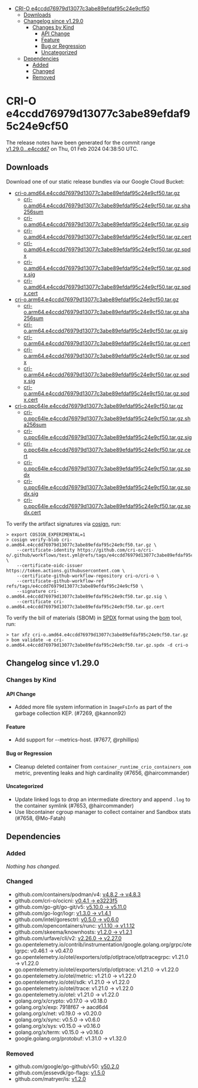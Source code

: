 - [CRI-O e4ccdd76979d13077c3abe89efdaf95c24e9cf50](#cri-o-e4ccdd76979d13077c3abe89efdaf95c24e9cf50)
  - [Downloads](#downloads)
  - [Changelog since v1.29.0](#changelog-since-v1290)
    - [Changes by Kind](#changes-by-kind)
      - [API Change](#api-change)
      - [Feature](#feature)
      - [Bug or Regression](#bug-or-regression)
      - [Uncategorized](#uncategorized)
  - [Dependencies](#dependencies)
    - [Added](#added)
    - [Changed](#changed)
    - [Removed](#removed)

# CRI-O e4ccdd76979d13077c3abe89efdaf95c24e9cf50

The release notes have been generated for the commit range
[v1.29.0...e4ccdd7](https://github.com/cri-o/cri-o/compare/v1.29.0...e4ccdd76979d13077c3abe89efdaf95c24e9cf50) on Thu, 01 Feb 2024 04:38:50 UTC.

## Downloads

Download one of our static release bundles via our Google Cloud Bucket:

- [cri-o.amd64.e4ccdd76979d13077c3abe89efdaf95c24e9cf50.tar.gz](https://storage.googleapis.com/cri-o/artifacts/cri-o.amd64.e4ccdd76979d13077c3abe89efdaf95c24e9cf50.tar.gz)
  - [cri-o.amd64.e4ccdd76979d13077c3abe89efdaf95c24e9cf50.tar.gz.sha256sum](https://storage.googleapis.com/cri-o/artifacts/cri-o.amd64.e4ccdd76979d13077c3abe89efdaf95c24e9cf50.tar.gz.sha256sum)
  - [cri-o.amd64.e4ccdd76979d13077c3abe89efdaf95c24e9cf50.tar.gz.sig](https://storage.googleapis.com/cri-o/artifacts/cri-o.amd64.e4ccdd76979d13077c3abe89efdaf95c24e9cf50.tar.gz.sig)
  - [cri-o.amd64.e4ccdd76979d13077c3abe89efdaf95c24e9cf50.tar.gz.cert](https://storage.googleapis.com/cri-o/artifacts/cri-o.amd64.e4ccdd76979d13077c3abe89efdaf95c24e9cf50.tar.gz.cert)
  - [cri-o.amd64.e4ccdd76979d13077c3abe89efdaf95c24e9cf50.tar.gz.spdx](https://storage.googleapis.com/cri-o/artifacts/cri-o.amd64.e4ccdd76979d13077c3abe89efdaf95c24e9cf50.tar.gz.spdx)
  - [cri-o.amd64.e4ccdd76979d13077c3abe89efdaf95c24e9cf50.tar.gz.spdx.sig](https://storage.googleapis.com/cri-o/artifacts/cri-o.amd64.e4ccdd76979d13077c3abe89efdaf95c24e9cf50.tar.gz.spdx.sig)
  - [cri-o.amd64.e4ccdd76979d13077c3abe89efdaf95c24e9cf50.tar.gz.spdx.cert](https://storage.googleapis.com/cri-o/artifacts/cri-o.amd64.e4ccdd76979d13077c3abe89efdaf95c24e9cf50.tar.gz.spdx.cert)
- [cri-o.arm64.e4ccdd76979d13077c3abe89efdaf95c24e9cf50.tar.gz](https://storage.googleapis.com/cri-o/artifacts/cri-o.arm64.e4ccdd76979d13077c3abe89efdaf95c24e9cf50.tar.gz)
  - [cri-o.arm64.e4ccdd76979d13077c3abe89efdaf95c24e9cf50.tar.gz.sha256sum](https://storage.googleapis.com/cri-o/artifacts/cri-o.arm64.e4ccdd76979d13077c3abe89efdaf95c24e9cf50.tar.gz.sha256sum)
  - [cri-o.arm64.e4ccdd76979d13077c3abe89efdaf95c24e9cf50.tar.gz.sig](https://storage.googleapis.com/cri-o/artifacts/cri-o.arm64.e4ccdd76979d13077c3abe89efdaf95c24e9cf50.tar.gz.sig)
  - [cri-o.arm64.e4ccdd76979d13077c3abe89efdaf95c24e9cf50.tar.gz.cert](https://storage.googleapis.com/cri-o/artifacts/cri-o.arm64.e4ccdd76979d13077c3abe89efdaf95c24e9cf50.tar.gz.cert)
  - [cri-o.arm64.e4ccdd76979d13077c3abe89efdaf95c24e9cf50.tar.gz.spdx](https://storage.googleapis.com/cri-o/artifacts/cri-o.arm64.e4ccdd76979d13077c3abe89efdaf95c24e9cf50.tar.gz.spdx)
  - [cri-o.arm64.e4ccdd76979d13077c3abe89efdaf95c24e9cf50.tar.gz.spdx.sig](https://storage.googleapis.com/cri-o/artifacts/cri-o.arm64.e4ccdd76979d13077c3abe89efdaf95c24e9cf50.tar.gz.spdx.sig)
  - [cri-o.arm64.e4ccdd76979d13077c3abe89efdaf95c24e9cf50.tar.gz.spdx.cert](https://storage.googleapis.com/cri-o/artifacts/cri-o.arm64.e4ccdd76979d13077c3abe89efdaf95c24e9cf50.tar.gz.spdx.cert)
- [cri-o.ppc64le.e4ccdd76979d13077c3abe89efdaf95c24e9cf50.tar.gz](https://storage.googleapis.com/cri-o/artifacts/cri-o.ppc64le.e4ccdd76979d13077c3abe89efdaf95c24e9cf50.tar.gz)
  - [cri-o.ppc64le.e4ccdd76979d13077c3abe89efdaf95c24e9cf50.tar.gz.sha256sum](https://storage.googleapis.com/cri-o/artifacts/cri-o.ppc64le.e4ccdd76979d13077c3abe89efdaf95c24e9cf50.tar.gz.sha256sum)
  - [cri-o.ppc64le.e4ccdd76979d13077c3abe89efdaf95c24e9cf50.tar.gz.sig](https://storage.googleapis.com/cri-o/artifacts/cri-o.ppc64le.e4ccdd76979d13077c3abe89efdaf95c24e9cf50.tar.gz.sig)
  - [cri-o.ppc64le.e4ccdd76979d13077c3abe89efdaf95c24e9cf50.tar.gz.cert](https://storage.googleapis.com/cri-o/artifacts/cri-o.ppc64le.e4ccdd76979d13077c3abe89efdaf95c24e9cf50.tar.gz.cert)
  - [cri-o.ppc64le.e4ccdd76979d13077c3abe89efdaf95c24e9cf50.tar.gz.spdx](https://storage.googleapis.com/cri-o/artifacts/cri-o.ppc64le.e4ccdd76979d13077c3abe89efdaf95c24e9cf50.tar.gz.spdx)
  - [cri-o.ppc64le.e4ccdd76979d13077c3abe89efdaf95c24e9cf50.tar.gz.spdx.sig](https://storage.googleapis.com/cri-o/artifacts/cri-o.ppc64le.e4ccdd76979d13077c3abe89efdaf95c24e9cf50.tar.gz.spdx.sig)
  - [cri-o.ppc64le.e4ccdd76979d13077c3abe89efdaf95c24e9cf50.tar.gz.spdx.cert](https://storage.googleapis.com/cri-o/artifacts/cri-o.ppc64le.e4ccdd76979d13077c3abe89efdaf95c24e9cf50.tar.gz.spdx.cert)

To verify the artifact signatures via [cosign](https://github.com/sigstore/cosign), run:

```console
> export COSIGN_EXPERIMENTAL=1
> cosign verify-blob cri-o.amd64.e4ccdd76979d13077c3abe89efdaf95c24e9cf50.tar.gz \
    --certificate-identity https://github.com/cri-o/cri-o/.github/workflows/test.yml@refs/tags/e4ccdd76979d13077c3abe89efdaf95c24e9cf50 \
    --certificate-oidc-issuer https://token.actions.githubusercontent.com \
    --certificate-github-workflow-repository cri-o/cri-o \
    --certificate-github-workflow-ref refs/tags/e4ccdd76979d13077c3abe89efdaf95c24e9cf50 \
    --signature cri-o.amd64.e4ccdd76979d13077c3abe89efdaf95c24e9cf50.tar.gz.sig \
    --certificate cri-o.amd64.e4ccdd76979d13077c3abe89efdaf95c24e9cf50.tar.gz.cert
```

To verify the bill of materials (SBOM) in [SPDX](https://spdx.org) format using the [bom](https://sigs.k8s.io/bom) tool, run:

```console
> tar xfz cri-o.amd64.e4ccdd76979d13077c3abe89efdaf95c24e9cf50.tar.gz
> bom validate -e cri-o.amd64.e4ccdd76979d13077c3abe89efdaf95c24e9cf50.tar.gz.spdx -d cri-o
```

## Changelog since v1.29.0

### Changes by Kind

#### API Change
 - Added more file system information in `ImageFsInfo` as part of the garbage collection KEP. (#7269, @kannon92)

#### Feature
 - Add support for --metrics-host. (#7677, @rphillips)

#### Bug or Regression
 - Cleanup deleted container from `container_runtime_crio_containers_oom` metric, preventing leaks and high cardinality (#7656, @haircommander)

#### Uncategorized
 - Update linked logs to drop an intermediate directory and append `.log` to the container symlink (#7653, @haircommander)
 - Use libcontainer cgroup manager to collect container and Sandbox stats (#7658, @Mo-Fatah)

## Dependencies

### Added
_Nothing has changed._

### Changed
- github.com/containers/podman/v4: [v4.8.2 → v4.8.3](https://github.com/containers/podman/v4/compare/v4.8.2...v4.8.3)
- github.com/cri-o/ocicni: [v0.4.1 → e3223f5](https://github.com/cri-o/ocicni/compare/v0.4.1...e3223f5)
- github.com/go-git/go-git/v5: [v5.10.0 → v5.11.0](https://github.com/go-git/go-git/v5/compare/v5.10.0...v5.11.0)
- github.com/go-logr/logr: [v1.3.0 → v1.4.1](https://github.com/go-logr/logr/compare/v1.3.0...v1.4.1)
- github.com/intel/goresctrl: [v0.5.0 → v0.6.0](https://github.com/intel/goresctrl/compare/v0.5.0...v0.6.0)
- github.com/opencontainers/runc: [v1.1.10 → v1.1.12](https://github.com/opencontainers/runc/compare/v1.1.10...v1.1.12)
- github.com/skeema/knownhosts: [v1.2.0 → v1.2.1](https://github.com/skeema/knownhosts/compare/v1.2.0...v1.2.1)
- github.com/urfave/cli/v2: [v2.26.0 → v2.27.0](https://github.com/urfave/cli/v2/compare/v2.26.0...v2.27.0)
- go.opentelemetry.io/contrib/instrumentation/google.golang.org/grpc/otelgrpc: v0.46.1 → v0.47.0
- go.opentelemetry.io/otel/exporters/otlp/otlptrace/otlptracegrpc: v1.21.0 → v1.22.0
- go.opentelemetry.io/otel/exporters/otlp/otlptrace: v1.21.0 → v1.22.0
- go.opentelemetry.io/otel/metric: v1.21.0 → v1.22.0
- go.opentelemetry.io/otel/sdk: v1.21.0 → v1.22.0
- go.opentelemetry.io/otel/trace: v1.21.0 → v1.22.0
- go.opentelemetry.io/otel: v1.21.0 → v1.22.0
- golang.org/x/crypto: v0.17.0 → v0.18.0
- golang.org/x/exp: 7918f67 → aacd6d4
- golang.org/x/net: v0.19.0 → v0.20.0
- golang.org/x/sync: v0.5.0 → v0.6.0
- golang.org/x/sys: v0.15.0 → v0.16.0
- golang.org/x/term: v0.15.0 → v0.16.0
- google.golang.org/protobuf: v1.31.0 → v1.32.0

### Removed
- github.com/google/go-github/v50: [v50.2.0](https://github.com/google/go-github/v50/tree/v50.2.0)
- github.com/jessevdk/go-flags: [v1.5.0](https://github.com/jessevdk/go-flags/tree/v1.5.0)
- github.com/matryer/is: [v1.2.0](https://github.com/matryer/is/tree/v1.2.0)
